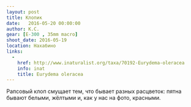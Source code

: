 ```yaml
---
layout: post
title: Клопик
date:   2016-05-20 00:00:00
author: К.С.
gear: [E-300 , 35mm macro]
shoot_date: 2016-05-19
location: Нахабино
links:
  -
    href: http://www.inaturalist.org/taxa/70192-Eurydema-oleracea
    info: inat
    title: Eurydema oleracea
---
```


Рапсовый клоп смущает тем, что бывает разных расцветок: пятна бывают белыми, жёлтыми и, как у нас на фото, красными.
